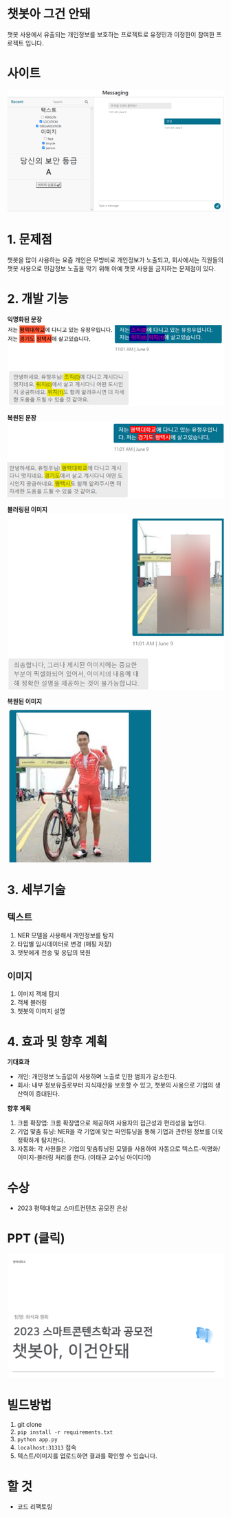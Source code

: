 # 챗봇아 그건 안돼
챗봇 사용에서 유출되는 개인정보를 보호하는 프로젝트로 유정민과 이정한이 참여한 프로젝트 입니다.

# 사이트
![img.png](imgs/fullscreen_page.png)

# 1. 문제점
챗봇을 많이 사용하는 요즘 개인은 무방비로 개인정보가 노출되고, 회사에서는 직원들의 챗봇 사용으로 민감정보 노출을 막기 위해 아예 챗봇 사용을 금지하는 문제점이 있다.

# 2. 개발 기능
**익명화된 문장**  
![img.png](imgs/anonymized_text.png)

**복원된 문장**  
![img_1.png](imgs/recovered_text.png)


**블러링된 이미지**  
![img_2.png](imgs/blurred_img.png)

**복원된 이미지**  
![img.png](imgs/recovered_img.png)


# 3. 세부기술
## 텍스트
1. NER 모델을 사용해서 개인정보를 탐지
2. 타입별 임시데이터로 변경 (매핑 저장)
3. 챗봇에게 전송 및 응답의 복원

## 이미지
1. 이미지 객체 탐지
2. 객체 블러링
3. 챗봇의 이미지 설명


# 4. 효과 및 향후 계획
**기대효과**  
- 개인: 개인정보 노출없이 사용하며 노출로 인한 범죄가 감소한다.
- 회사: 내부 정보유출로부터 지식재산을 보호할 수 있고, 챗봇의 사용으로 기업의 생산력이 증대된다.

**향후 계획**  
1. 크롬 확장앱: 크롬 확장앱으로 제공하여 사용자의 접근성과 편리성을 높인다.
2. 기업 맟춤 튜닝: NER을 각 기업에 맞는 파인튜닝을 통해 기업과 관련된 정보를 더욱 정확하게 탐지한다.
3. 자동화: 각 사원들은 기업의 맟춤튜닝된 모델을 사용하여 자동으로 텍스트-익명화/이미지-블러링 처리를 한다. (이태규 교수님 아이디어)


# 수상
- 2023 평택대학교 스마트컨텐츠 공모전 은상

# PPT (클릭)
[![img.png](imgs/ppt_thumbnail.png)](https://github.com/ammonite-and-jelly/chatbothatsnono/raw/main/%EC%B1%97%EB%B4%87%EC%95%84_%EA%B7%B8%EA%B1%B4%EC%95%88%EB%8F%BC.pptx)

# 빌드방법
1. git clone
2. `pip install -r requirements.txt`
3. `python app.py`
4. `localhost:31313` 접속
5. 텍스트/이미지를 업로드하면 결과를 확인할 수 있습니다.

# 할 것
- 코드 리팩토링
